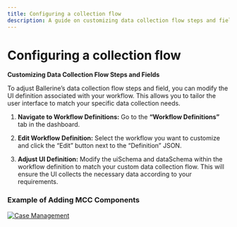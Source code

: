 ```yaml
---
title: Configuring a collection flow
description: A guide on customizing data collection flow steps and fields in Ballerine's workflow UI.
---
```


# Configuring a collection flow

**Customizing Data Collection Flow Steps and Fields**

To adjust Ballerine’s data collection flow steps and field, you can modify the UI definition associated with your workflow. This allows you to tailor the user interface to match your specific data collection needs.

1.	**Navigate to Workflow Definitions:**
Go to the **“Workflow Definitions”** tab in the dashboard.

2.	**Edit Workflow Definition:**
Select the workflow you want to customize and click the “Edit” button next to the “Definition” JSON.

3.	**Adjust UI Definition:**
Modify the uiSchema and dataSchema within the workflow definition to match your custom data collection flow. This will ensure the UI collects the necessary data according to your requirements.

### Example of Adding MCC Components

[![Case Management](https://uploads-ssl.webflow.com/62a3bad46800eb4715b2faf1/669ee2a6a90a0bb96a551200_docs%20vid%20thumbnail.png)](https://www.loom.com/share/7b83cf0b749b461f8b52f63625095457?sid=41c5bf93-7004-40b8-8cf1-bc60335d9209)
